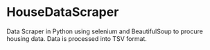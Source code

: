 # HouseDataScraper
Data Scraper in Python using selenium and BeautifulSoup to procure housing data. Data is processed into TSV format.
